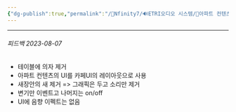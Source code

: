 ```yaml
---
{"dg-publish":true,"permalink":"/🏢Nfinity7/🔊ETRI오디오 시스템/🏢아파트 컨텐츠/","dgPassFrontmatter":true}
---
```



----
###### 피드백 2023-08-07
- 테이블에 의자 제거
- 아파트 컨텐츠의 UI를 카페UI의 레이아웃으로 사용
- 새장안의 새 제거 => 그래픽은 두고 소리만 제거
- 변기만 이벤트고 나머지는 on/off
- UI에 음향 이펙트는 없음